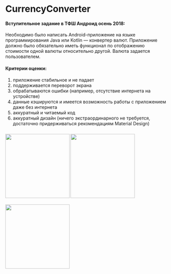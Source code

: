 # CurrencyConverter

#### Вступительное задание в ТФШ Андроид осень 2018:

Необходимо было написать Android-приложение на языке программирования Java или Kotlin — конвертер
валют. Приложение должно было обязательно иметь функционал по отображению стоимости одной валюты
относительно другой. Валюта задается пользователем.

#### Критерии оценки: 
1. приложение стабильное и не падает
2. поддерживается переворот экрана
3. обрабатываются ошибки (например, отсутствие интернета на устройстве)
4. данные кэшируются и имеется возможность работы с приложением даже без интернета
5. аккуратный и читаемый код 
6. аккуратный дизайн (ничего экстраординарного не требуется, достаточно придерживаться
рекомендациям Material Design)

<table>
<img src="https://user-images.githubusercontent.com/35770289/49860658-4d503e80-fe0b-11e8-824c-b472fa9e3f5c.png" width="200" align="left" vspace="10">
<img src="https://user-images.githubusercontent.com/35770289/49860659-4d503e80-fe0b-11e8-996c-50a848d69a6f.png" width="200" align="left" vspace="10">
<img src="https://user-images.githubusercontent.com/35770289/49860660-4d503e80-fe0b-11e8-9009-288f1704e79f.png" width="200" align="left" vspace="10">
</table>
